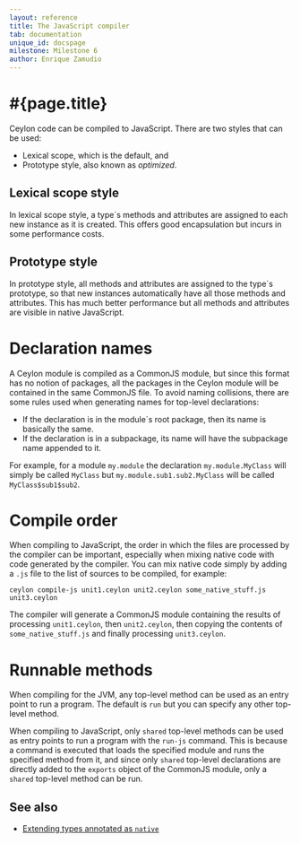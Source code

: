 ```yaml
---
layout: reference
title: The JavaScript compiler
tab: documentation
unique_id: docspage
milestone: Milestone 6
author: Enrique Zamudio
---
```


# #{page.title}

Ceylon code can be compiled to JavaScript. There are two styles that can be used:

* Lexical scope, which is the default, and
* Prototype style, also known as _optimized_.

## Lexical scope style

In lexical scope style, a type´s methods and attributes are assigned to each
new instance as it is created. This offers good encapsulation but incurs in
some performance costs.

## Prototype style

In prototype style, all methods and attributes are assigned to the type´s prototype,
so that new instances automatically have all those methods and attributes. This has
much better performance but all methods and attributes are visible in native JavaScript.

# Declaration names

A Ceylon module is compiled as a CommonJS module, but since this format has no notion
of packages, all the packages in the Ceylon module will be contained in the same
CommonJS file. To avoid naming collisions, there are some rules used when generating
names for top-level declarations:

* If the declaration is in the module´s root package, then its name is basically the same.
* If the declaration is in a subpackage, its name will have the subpackage name appended to it.

For example, for a module `my.module` the declaration `my.module.MyClass` will simply
be called `MyClass` but `my.module.sub1.sub2.MyClass` will be called `MyClass$sub1$sub2`. 

# Compile order

When compiling to JavaScript, the order in which the files are processed by the compiler
can be important, especially when mixing native code with code generated by the compiler.
You can mix native code simply by adding a `.js` file to the list of sources to be compiled, for example:

`ceylon compile-js unit1.ceylon unit2.ceylon some_native_stuff.js unit3.ceylon`

The compiler will generate a CommonJS module containing the results of processing
`unit1.ceylon`, then `unit2.ceylon`, then copying the contents of `some_native_stuff.js`
and finally processing `unit3.ceylon`.

# Runnable methods

When compiling for the JVM, any top-level method can be used as an entry point to
run a program. The default is `run` but you can specify any other top-level method.

When compiling to JavaScript, only `shared` top-level methods can be used as entry
points to run a program with the `run-js` command. This is because a command is executed
that loads the specified module and runs the specified method from it, and since only
`shared` top-level declarations are directly added to the `exports` object of the
CommonJS module, only a `shared` top-level method can be run.

## See also

* [Extending types annotated as `native`](native-anno)
